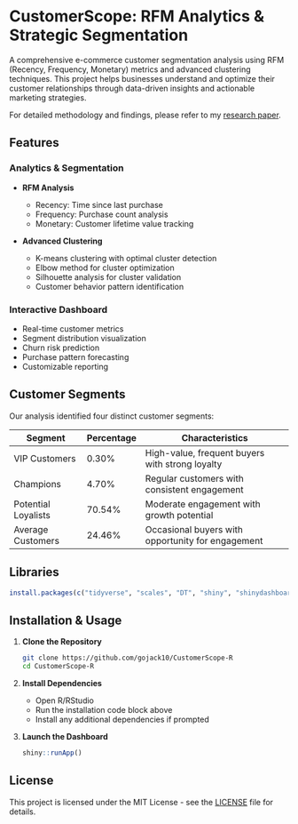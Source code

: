 # CustomerScope: RFM Analytics & Strategic Segmentation

A comprehensive e-commerce customer segmentation analysis using RFM (Recency, Frequency, Monetary) metrics and advanced clustering techniques. This project helps businesses understand and optimize their customer relationships through data-driven insights and actionable marketing strategies.

For detailed methodology and findings, please refer to my [research paper](ecommerce_customer_segmentation_tenbosch_2024.md).

## Features

### Analytics & Segmentation
- **RFM Analysis**
  - Recency: Time since last purchase
  - Frequency: Purchase count analysis
  - Monetary: Customer lifetime value tracking

- **Advanced Clustering**
  - K-means clustering with optimal cluster detection
  - Elbow method for cluster optimization
  - Silhouette analysis for cluster validation
  - Customer behavior pattern identification

### Interactive Dashboard
- Real-time customer metrics
- Segment distribution visualization
- Churn risk prediction
- Purchase pattern forecasting
- Customizable reporting

## Customer Segments

Our analysis identified four distinct customer segments:

| Segment | Percentage | Characteristics |
|---------|------------|-----------------|
| VIP Customers | 0.30% | High-value, frequent buyers with strong loyalty |
| Champions | 4.70% | Regular customers with consistent engagement |
| Potential Loyalists | 70.54% | Moderate engagement with growth potential |
| Average Customers | 24.46% | Occasional buyers with opportunity for engagement |

## Libraries
```R
install.packages(c("tidyverse", "scales", "DT", "shiny", "shinydashboard", "plotly", "prophet", "cluster", "factoextra", "caret", "randomForest", "readxl", "readr", "lubridate", "ggplot2"))
```

## Installation & Usage

1. **Clone the Repository**
   ```bash
   git clone https://github.com/gojack10/CustomerScope-R
   cd CustomerScope-R
   ```

2. **Install Dependencies**
   - Open R/RStudio
   - Run the installation code block above
   - Install any additional dependencies if prompted

3. **Launch the Dashboard**
   ```R
   shiny::runApp()
   ```

## License

This project is licensed under the MIT License - see the [LICENSE](LICENSE) file for details.